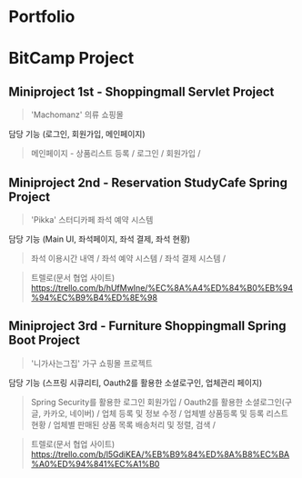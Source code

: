# Portfolio

# BitCamp Project

## Miniproject 1st - Shoppingmall Servlet Project
> 'Machomanz' 의류 쇼핑몰 

담당 기능 (로그인, 회원가입, 메인페이지)
> 메인페이지 - 상품리스트 등록 /
> 로그인 /
> 회원가입 /





## Miniproject 2nd - Reservation StudyCafe Spring Project
> 'Pikka' 스터디카페 좌석 예약 시스템

담당 기능 (Main UI, 좌석페이지, 좌석 결제, 좌석 현황)
> 좌석 이용시간 내역 /
> 좌석 예약 시스템 /
> 좌석 결제 시스템 /

>트렐로(문서 협업 사이트)
>https://trello.com/b/hUfMwIne/%EC%8A%A4%ED%84%B0%EB%94%94%EC%B9%B4%ED%8E%98





## Miniproject 3rd - Furniture Shoppingmall Spring Boot Project
> '니가사는그집' 가구 쇼핑몰 프로젝트

담당 기능 (스프링 시큐리티, Oauth2를 활용한 소셜로구인, 업체관리 페이지)
> Spring Security를 활용한 로그인 회원가입 /
> Oauth2를 활용한 소셜로그인(구글, 카카오, 네이버) /
> 업체 등록 및 정보 수정 /
> 업체별 상품등록 및 등록 리스트 현황 /
> 업체별 판매된 상품 목록 배송처리 및 정렬, 검색 /

>트렐로(문서 협업 사이트)
>https://trello.com/b/l5GdiKEA/%EB%B9%84%ED%8A%B8%EC%BA%A0%ED%94%841%EC%A1%B0

